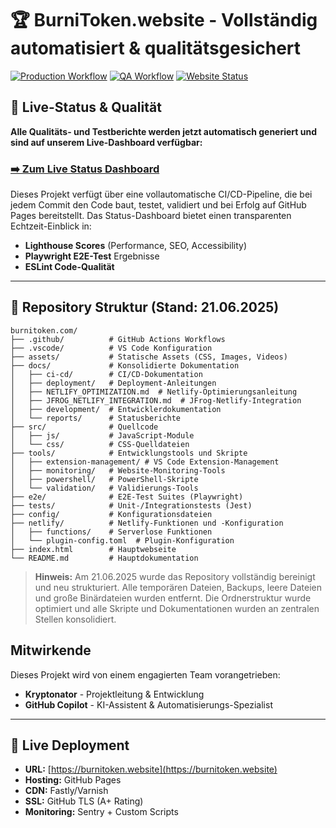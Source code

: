 # 🏆 BurniToken.website - Vollständig automatisiert & qualitätsgesichert

[![Production Workflow](https://github.com/Kryptonator/burnitoken.com/actions/workflows/production.yml/badge.svg)](https://github.com/Kryptonator/burnitoken.com/actions/workflows/production.yml)
[![QA Workflow](https://github.com/Kryptonator/burnitoken.com/actions/workflows/qa-reports.yml/badge.svg)](https://github.com/Kryptonator/burnitoken.com/actions/workflows/qa-reports.yml)
[![Website Status](https://img.shields.io/website?url=https%3A%2F%2Fburnitoken.website)](https://burnitoken.website)

## 🚀 Live-Status & Qualität

**Alle Qualitäts- und Testberichte werden jetzt automatisch generiert und sind auf unserem Live-Dashboard verfügbar:**

### [➡️ Zum Live Status Dashboard](https://burnitoken.website/status.html)

Dieses Projekt verfügt über eine vollautomatische CI/CD-Pipeline, die bei jedem Commit den Code baut, testet, validiert und bei Erfolg auf GitHub Pages bereitstellt. Das Status-Dashboard bietet einen transparenten Echtzeit-Einblick in:

- **Lighthouse Scores** (Performance, SEO, Accessibility)
- **Playwright E2E-Test** Ergebnisse
- **ESLint Code-Qualität**

---

## 📁 Repository Struktur (Stand: 21.06.2025)

```text
burnitoken.com/
├── .github/          # GitHub Actions Workflows
├── .vscode/          # VS Code Konfiguration
├── assets/           # Statische Assets (CSS, Images, Videos)
├── docs/             # Konsolidierte Dokumentation
│   ├── ci-cd/        # CI/CD-Dokumentation
│   ├── deployment/   # Deployment-Anleitungen
│   ├── NETLIFY_OPTIMIZATION.md  # Netlify-Optimierungsanleitung
│   ├── JFROG_NETLIFY_INTEGRATION.md  # JFrog-Netlify-Integration
│   ├── development/  # Entwicklerdokumentation
│   └── reports/      # Statusberichte
├── src/              # Quellcode
│   ├── js/           # JavaScript-Module
│   └── css/          # CSS-Quelldateien
├── tools/            # Entwicklungstools und Skripte
│   ├── extension-management/ # VS Code Extension-Management
│   ├── monitoring/   # Website-Monitoring-Tools
│   ├── powershell/   # PowerShell-Skripte
│   └── validation/   # Validierungs-Tools
├── e2e/              # E2E-Test Suites (Playwright)
├── tests/            # Unit-/Integrationstests (Jest)
├── config/           # Konfigurationsdateien
├── netlify/          # Netlify-Funktionen und -Konfiguration
│   ├── functions/    # Serverlose Funktionen
│   └── plugin-config.toml  # Plugin-Konfiguration
├── index.html        # Hauptwebseite
└── README.md         # Hauptdokumentation
```

> **Hinweis:** Am 21.06.2025 wurde das Repository vollständig bereinigt und neu strukturiert. Alle temporären Dateien, Backups, leere Dateien und große Binärdateien wurden entfernt. Die Ordnerstruktur wurde optimiert und alle Skripte und Dokumentationen wurden an zentralen Stellen konsolidiert.

## Mitwirkende

Dieses Projekt wird von einem engagierten Team vorangetrieben:

- **Kryptonator** - Projektleitung & Entwicklung
- **GitHub Copilot** - KI-Assistent & Automatisierungs-Spezialist

---

## 🚀 Live Deployment

- **URL:** [https://burnitoken.website](https://burnitoken.website)
- **Hosting:** GitHub Pages
- **CDN:** Fastly/Varnish
- **SSL:** GitHub TLS (A+ Rating)
- **Monitoring:** Sentry + Custom Scripts
